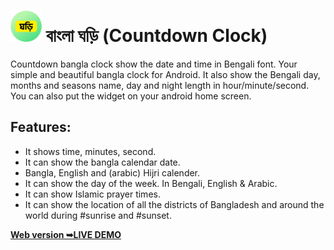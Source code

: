 # <img src="assets/icon_512x512.png" width="50" height="50"/> বাংলা ঘড়ি (Countdown Clock)
Countdown bangla clock show the date and time in Bengali font. Your simple and beautiful bangla clock for Android. It also show the Bengali day, months and seasons name, day and night length in hour/minute/second. You can also put the widget on your android home screen.

## Features:
- It shows time, minutes, second.
- It can show the bangla calendar date.
- Bangla, English and (arabic) Hijri calender.
- It can show the day of the week. In Bengali, English & Arabic.
- It can show Islamic prayer times.
- It can show the location of all the districts of Bangladesh and around the world during #sunrise and #sunset.

<a href="https://aladaapp.github.io/CountdownBanglaClock/"><strong>Web version ➥LIVE DEMO</strong></a>
